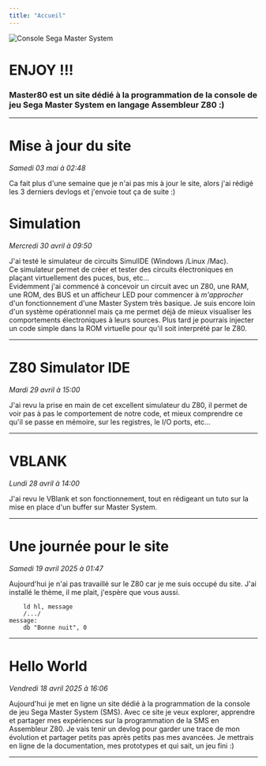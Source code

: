 ```yaml
---
title: "Accueil"
---
```


![Console Sega Master System](img/index/sms.jpg)

# __ENJOY !!!__
### __Master80__ est un site dédié à la programmation de la console de jeu Sega Master System en langage Assembleur Z80 :)
---
<!-- ################################################ -->
<!-- #################    DEVLOG   ################## -->
<!-- ################################################ -->

# Mise à jour du site
_Samedi 03 mai à 02:48_

Ca fait plus d'une semaine que je n'ai pas mis à jour le site, alors j'ai rédigé les 3 derniers devlogs et j'envoie tout ça de suite :) 

# Simulation 
_Mercredi 30 avril à 09:50_  

J'ai testé le simulateur de circuits SimulIDE (Windows /Linux /Mac).  
Ce simulateur permet de créer et tester des circuits électroniques en plaçant virtuellement des puces, bus, etc...  
Evidemment j'ai commencé à concevoir un circuit avec un Z80, une RAM, une ROM, des BUS et un afficheur LED pour commencer à _m'approcher_ d'un fonctionnement d'une Master System très basique. Je suis encore loin d'un système opérationnel mais ça me permet déjà de mieux visualiser les comportements électroniques à leurs sources. Plus tard je pourrais injecter un code simple dans la ROM virtuelle pour qu'il soit interprété par le Z80.

---
# Z80 Simulator IDE
_Mardi 29 avril à 15:00_  

J'ai revu la prise en main de cet excellent simulateur du Z80, il permet de voir pas à pas le comportement de notre code, et mieux comprendre ce qu'il se passe en mémoire, sur les registres, le I/O ports, etc...

---
# VBLANK
_Lundi 28 avril à 14:00_  

J'ai revu le VBlank et son fonctionnement, tout en rédigeant un tuto sur la mise en place d'un buffer sur Master System. 

---
# Une journée pour le site
_Samedi 19 avril 2025 à 01:47_

Aujourd'hui je n'ai pas travaillé sur le Z80 car je me suis occupé du site. J'ai installé le thème, il me plait, j'espère que vous aussi.

```Z80
    ld hl, message
    /.../
message:
    db "Bonne nuit", 0
```

---
# Hello World 
_Vendredi 18 avril 2025 à 16:06_

Aujourd'hui je met en ligne un site dédié à la programmation de la console de jeu Sega Master System (SMS). 
Avec ce site je veux explorer, apprendre et partager mes expériences sur la programmation de la SMS en Assembleur Z80. Je vais tenir un devlog pour garder une trace de mon évolution et partager petits pas après petits pas mes avancées.
Je mettrais en ligne de la documentation, mes prototypes et qui sait, un jeu fini :)

---